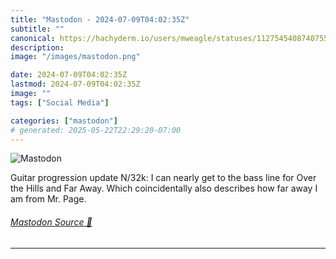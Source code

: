 ```yaml
---
title: "Mastodon - 2024-07-09T04:02:35Z"
subtitle: ""
canonical: https://hachyderm.io/users/mweagle/statuses/112754540874075546
description:
image: "/images/mastodon.png"

date: 2024-07-09T04:02:35Z
lastmod: 2024-07-09T04:02:35Z
image: ""
tags: ["Social Media"]

categories: ["mastodon"]
# generated: 2025-05-22T22:29:20-07:00
---
```

![Mastodon](/images/mastodon.png)

<p>Guitar progression update N/32k: I can nearly get to the bass line for Over the Hills and Far Away. Which coincidentally also describes how far away I am from Mr. Page.</p>


###### [Mastodon Source 🐘](https://hachyderm.io/@mweagle/112754540874075546)

___
